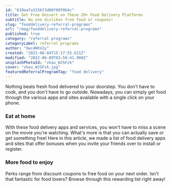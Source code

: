 ```yaml
---
id: "610aafa3156f3d00f09f0b4c"
title: Get Free Dessert on These 20+ Food Delivery Platforms
subtitle: No one dislikes free food or coupons!
slug: "fooddelivery-referral-programs"
url: "/mag/fooddelivery-referral-programs"
published: true
category: "referral programs"
categoryLabel: referral programs
author: "Owc4NhV2y"
created: "2021-08-04T15:17:55.621Z"
modified: "2022-06-09T03:50:41.900Z"
unsplashPhotoId: "zkau_WJSFzk"
cover: "zkau_WJSFzk.jpg"
featuredReferralProgramTag: "food delivery"
---
```

Nothing beats fresh food delivered to your doorstep. You don't have to cook, and you don't have to go outside. Nowadays, you can simply get food through the various apps and sites available with a single click on your phone.

### **Eat at home**

With these food delivery apps and services, you won't have to miss a scene on the movie you're watching. What's more is that you can actually save or get something free! Here in this article, we made a list of food delivery apps and sites that offer bonuses when you invite your friends over to install or register.

### **More food to enjoy**

Perks range from discount coupons to free food on your next order. Isn't that fantastic for food lovers? Browse through this rewarding list right away!